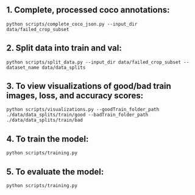 ## 1. Complete, processed coco annotations: 

```
python scripts/complete_coco_json.py --input_dir data/failed_crop_subset
```

## 2. Split data into train and val:

```
python scripts/split_data.py --input_dir data/failed_crop_subset --dataset_name data/data_splits
```

## 3. To view visualizations of good/bad train images, loss, and accuracy scores:

```
python scripts/visualizations.py --goodTrain_folder_path ./data/data_splits/train/good --badTrain_folder_path ./data/data_splits/train/bad
```

## 4. To train the model:
```
python scripts/training.py
```


## 5. To evaluate the model:
```
python scripts/training.py
```
